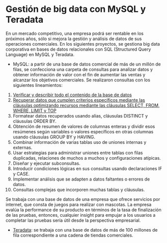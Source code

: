 # Gestión de big data con MySQL y Teradata
En un mercado competitivo, una empresa podrá ser rentable en los próximos años, sólo si mejora la gestión y análisis de datos de sus operaciones comerciales. 
En los siguientes proyectos, se gestiona big data corporativa en bases de datos relacionales con SQL (Structured Query Language) en MySQL y Teradata. 

-  MySQL: a partir de una base de datos comercial de más de un millón de filas, se confecciona una carpeta de consultas para analizar datos y obtener información de valor con el fin de aumentar las ventas y alcanzar los objetivos comerciales. Se realizaron consultas con los siguientes lineamientos:
1. [Verificar y describir todo el contenido de la base de datos](https://vanefigueroa.github.io/Verificaci-n-descripci-n-de-base-de-datos/)
2. [Recuperar datos que cumplen criterios específicos mediante las cláusulas optimizando recursos mediante las cláusulas SELECT, FROM, WHERE, LIMIT y TOP](https://vanefigueroa.github.io/Obtenci-n-de-datos-con-criterios-espec-ficos-/)
3. Formatear datos recuperados usando alias, cláusulas DISTINCT y cláusulas ORDER BY.
4. Obtención de resumen de valores de columnas enteras y dividir esos resúmenes según variables o valores específicos en otras columnas usando cláusulas GROUP BY y HAVING.
5. Combinar información de varias tablas uso de uniones internas y externas.
6. Usar estrategias para administrar uniones entre tablas con filas duplicadas, relaciones de muchos a muchos y configuraciones atípicas.
7. Diseñar y ejecutar subconsultas.
8. Introducir condiciones lógicas en sus consultas usando declaraciones IF y CASE.
9. Implementar análisis que se adapten a datos faltantes o errores de datos.
10. Consultas complejas que incorporen muchas tablas y cláusulas.

Se trabaja con una base de datos de una empresa que ofrece servicios por internet, que consta de juegos para realizar con mascotas. La empresa evalúa la performance de su producto en términos de la tasa de finalización de las pruebas, entonces, cualquier insight para empujar a los usuarios a completar las pruebas sería útil desde la perspectiva empresarial.

-  [Teradata](https://vanefigueroa.github.io): se trabaja con una base de datos de más de 100 millones de fila correspondiente a una cadena de tiendas comerciales.


